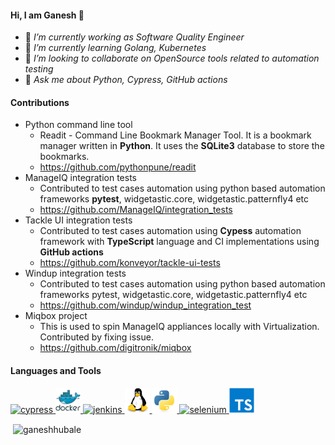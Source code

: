 #### Hi, I am Ganesh 👋

<!--
**ganeshhubale/ganeshhubale** is a ✨ _special_ ✨ repository because its `README.md` (this file) appears on your GitHub profile.

Here are some ideas to get you started:
- 😄 Pronouns: ...
- ⚡ Fun fact: ...
- 📫 How to reach me: [![Linkedin Badge](https://img.shields.io/badge/-ganesh-hubale-a87ab5113?style=flat&labelColor=0e76a8&logo=linkedin&logoColor=white)][linkedin]
-->


- 🔭 *I’m currently working as Software Quality Engineer*
- 🌱 *I’m currently learning Golang, Kubernetes*
- 👯 *I’m looking to collaborate on OpenSource tools related to automation testing*
- 💬 *Ask me about Python, Cypress, GitHub actions*

#### Contributions
* Python command line tool
   - Readit - Command Line Bookmark Manager Tool. It is a bookmark manager written in **Python**. It uses the **SQLite3** database to store the bookmarks.
   - https://github.com/pythonpune/readit
* ManageIQ integration tests
   - Contributed to test cases automation using python based automation frameworks **pytest**, widgetastic.core, widgetastic.patternfly4 etc 
   -  https://github.com/ManageIQ/integration_tests              
* Tackle UI integration tests
   - Contributed to test cases automation using **Cypess** automation framework with **TypeScript** language and CI implementations using **GitHub actions**
   - https://github.com/konveyor/tackle-ui-tests
* Windup integration tests
   - Contributed to test cases automation using python based automation frameworks pytest, widgetastic.core, widgetastic.patternfly4 etc
   - https://github.com/windup/windup_integration_test
* Miqbox project 
   - This is used to spin ManageIQ appliances locally with Virtualization. Contributed by fixing issue.
   - https://github.com/digitronik/miqbox

#### Languages and Tools
<p align="left"> <a href="https://www.cypress.io" target="_blank"> <img src="https://raw.githubusercontent.com/simple-icons/simple-icons/6e46ec1fc23b60c8fd0d2f2ff46db82e16dbd75f/icons/cypress.svg" alt="cypress" width="40" height="40"/> </a> <a href="https://www.docker.com/" target="_blank"> <img src="https://raw.githubusercontent.com/devicons/devicon/master/icons/docker/docker-original-wordmark.svg" alt="docker" width="40" height="40"/> </a> <a href="https://www.jenkins.io" target="_blank"> <img src="https://www.vectorlogo.zone/logos/jenkins/jenkins-icon.svg" alt="jenkins" width="40" height="40"/> </a> <a href="https://www.linux.org/" target="_blank"> <img src="https://raw.githubusercontent.com/devicons/devicon/master/icons/linux/linux-original.svg" alt="linux" width="40" height="40"/> </a> <a href="https://www.python.org" target="_blank"> <img src="https://raw.githubusercontent.com/devicons/devicon/master/icons/python/python-original.svg" alt="python" width="40" height="40"/> </a> <a href="https://www.selenium.dev" target="_blank"> <img src="https://raw.githubusercontent.com/detain/svg-logos/780f25886640cef088af994181646db2f6b1a3f8/svg/selenium-logo.svg" alt="selenium" width="40" height="40"/> </a> <a href="https://www.typescriptlang.org/" target="_blank"> <img src="https://raw.githubusercontent.com/devicons/devicon/master/icons/typescript/typescript-original.svg" alt="typescript" width="40" height="40"/> </a> </p>

<p>&nbsp;<img align="center" src="https://github-readme-stats.vercel.app/api?username=ganeshhubale&show_icons=true&locale=en" alt="ganeshhubale" /></p>

